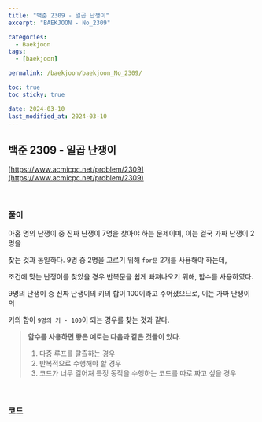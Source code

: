 ```yaml
---
title: "백준 2309 - 일곱 난쟁이"
excerpt: "BAEKJOON - No_2309"

categories:
  - Baekjoon
tags:
  - [baekjoon]

permalink: /baekjoon/baekjoon_No_2309/

toc: true
toc_sticky: true

date: 2024-03-10
last_modified_at: 2024-03-10
---
```


## 백준 2309 - 일곱 난쟁이

[https://www.acmicpc.net/problem/2309](https://www.acmicpc.net/problem/2309)

<br>

### 풀이

아홉 명의 난쟁이 중 진짜 난쟁이 7명을 찾아야 하는 문제이며, 이는 결국 가짜 난쟁이 2명을 <br>

찾는 것과 동일하다. 9명 중 2명을 고르기 위해 `for문` 2개를 사용해야 하는데, <br>

조건에 맞는 난쟁이를 찾았을 경우 반복문을 쉽게 빠져나오기 위해, 함수를 사용하였다. <br>

9명의 난쟁이 중 진짜 난쟁이의 키의 합이 100이라고 주어졌으므로, 이는 가짜 난쟁이의 <br>

키의 합이 `9명의 키 - 100`이 되는 경우를 찾는 것과 같다.

> **함수를 사용하면 좋은 예로는 다음과 같은 것들이 있다.** <br>
> 1. 다중 루프를 탈출하는 경우
> 2. 반복적으로 수행해야 할 경우
> 3. 코드가 너무 길어져 특정 동작을 수행하는 코드를 따로 짜고 싶을 경우

<br>

### 코드

<script src="https://gist.github.com/jinwoojwa/fa06aed28912b8a550a19cc96a1633b2.js"></script>

